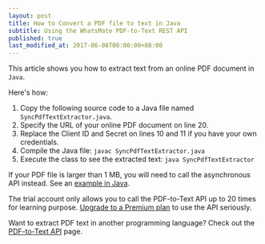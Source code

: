 ```yaml
---
layout: post
title: How to Convert a PDF file to text in Java
subtitle: Using the WhatsMate PDF-to-Text REST API
published: true
last_modified_at: 2017-06-08T00:00:00+08:00
---
```


This article shows you how to extract text from an online PDF document in `Java`.


Here's how:


1. Copy the following source code to a Java file named `SyncPdfTextExtractor.java`.  <script src="https://gist.github.com/whatsmate/b9bb411ea6334fed255d034e1f6cd2cc.js"></script>
2. Specify the URL of your online PDF document on line 20.
3. Replace the Client ID and Secret on lines 10 and 11 if you have your own credentials.
4. Compile the Java file: `javac SyncPdfTextExtractor.java`
5. Execute the class to see the extracted text: `java SyncPdfTextExtractor`


If your PDF file is larger than 1 MB, you will need to call the asynchronous API instead. See an <a href="https://github.com/whatsmate/pdf-demos/tree/master/java">example in Java</a>.



The trial account only allows you to call the PDF-to-Text API up to 20 times for learning purpose. [Upgrade to a Premium plan](https://www.whatsmate.net/pdf-api-subscribe.html) to use the API seriously.


Want to extract PDF text in another programming language? Check out the [PDF-to-Text API](https://www.whatsmate.net/pdf-to-text-api.html) page.


<br>
<script async src="//pagead2.googlesyndication.com/pagead/js/adsbygoogle.js"></script>
<ins class="adsbygoogle"
     style="display:inline-block;width:728px;height:90px"
     data-ad-client="ca-pub-7383487179928477"
     data-ad-slot="6959057004"></ins>
<script>
(adsbygoogle = window.adsbygoogle || []).push({});
</script>
<br>

